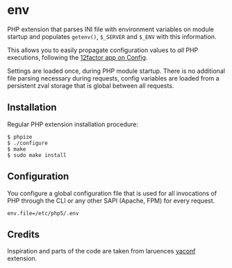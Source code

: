 # env

PHP extension that parses INI file with environment variables on module startup
and populates `getenv()`, `$_SERVER` and `$_ENV` with this information.

This allows you to easily propagate configuration values to *all* PHP executions,
following the [12factor app on Config](http://12factor.net/config).

Settings are loaded once, during PHP module startup. There is no additional
file parsing necessary during requests, config variables are loaded from a
persistent zval storage that is global between all requests.

## Installation

Regular PHP extension installation procedure:

    $ phpize
    $ ./configure
    $ make
    $ sudo make install

## Configuration

You configure a global configuration file that is used for all invocations of
PHP through the CLI or any other SAPI (Apache, FPM) for every request.

    env.file=/etc/php5/.env

## Credits

Inspiration and parts of the code are taken from laruences
[yaconf](https://pecl.php.net/package/yaconf) extension.
